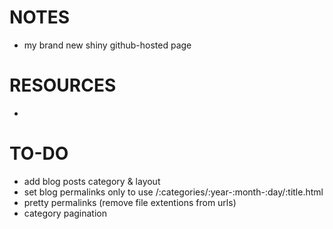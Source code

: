 # NOTES
- my brand new shiny github-hosted page

# RESOURCES
-

# TO-DO
- add blog posts category & layout
- set blog permalinks only to use /:categories/:year-:month-:day/:title.html
- pretty permalinks (remove file extentions from urls)
- category pagination
